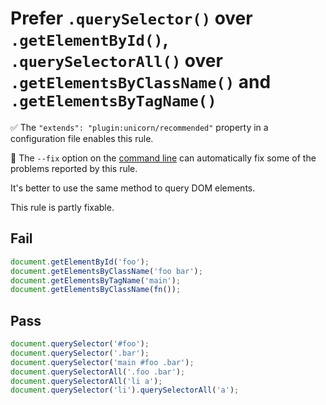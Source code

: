 # Prefer `.querySelector()` over `.getElementById()`, `.querySelectorAll()` over `.getElementsByClassName()` and `.getElementsByTagName()`

✅ The `"extends": "plugin:unicorn/recommended"` property in a configuration file enables this rule.

🔧 The `--fix` option on the [command line](https://eslint.org/docs/user-guide/command-line-interface#fixing-problems) can automatically fix some of the problems reported by this rule.

It's better to use the same method to query DOM elements.

This rule is partly fixable.


## Fail

```js
document.getElementById('foo');
document.getElementsByClassName('foo bar');
document.getElementsByTagName('main');
document.getElementsByClassName(fn());
```


## Pass

```js
document.querySelector('#foo');
document.querySelector('.bar');
document.querySelector('main #foo .bar');
document.querySelectorAll('.foo .bar');
document.querySelectorAll('li a');
document.querySelector('li').querySelectorAll('a');
```
